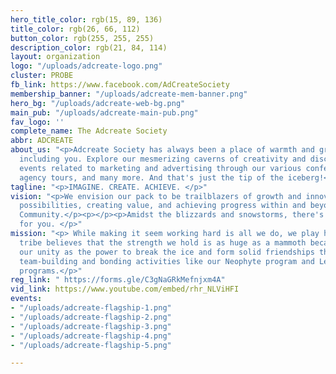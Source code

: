 ```yaml
---
hero_title_color: rgb(15, 89, 136)
title_color: rgb(26, 66, 112)
button_color: rgb(255, 255, 255)
description_color: rgb(21, 84, 114)
layout: organization
logo: "/uploads/adcreate-logo.png"
cluster: PROBE
fb_link: https://www.facebook.com/AdCreateSociety
membership_banner: "/uploads/adcreate-mem-banner.png"
hero_bg: "/uploads/adcreate-web-bg.png"
main_pub: "/uploads/adcreate-main-pub.png"
fav_logo: ''
complete_name: The Adcreate Society
abbr: ADCREATE
about_us: "<p>Adcreate Society has always been a place of warmth and growth for all,
  including you. Explore our mesmerizing caverns of creativity and discover bone chilling
  events related to marketing and advertising through our various conferences, webinars,
  agency tours, and many more. And that's just the tip of the iceberg!</p>"
tagline: "<p>IMAGINE. CREATE. ACHIEVE. </p>"
vision: "<p>We envision our pack to be trailblazers of growth and innovation by imagining
  possibilities, creating value, and achieving progress within and beyond the Lasallian
  Community.</p><p></p><p>Amidst the blizzards and snowstorms, there's a home waiting
  for you. </p>"
mission: "<p> While making it seem working hard is all we do, we play hard, too! Our
  tribe believes that the strength we hold is as huge as a mammoth because we use
  our unity as the power to break the ice and form solid friendships through numerous
  team-building and bonding activities like our Neophyte program and Leadership training
  programs.</p>"
reg_link: " https://forms.gle/C3gNaGRkMefnjxm4A"
vid_link: https://www.youtube.com/embed/rhr_NLViHFI
events:
- "/uploads/adcreate-flagship-1.png"
- "/uploads/adcreate-flagship-2.png"
- "/uploads/adcreate-flagship-3.png"
- "/uploads/adcreate-flagship-4.png"
- "/uploads/adcreate-flagship-5.png"

---
```

